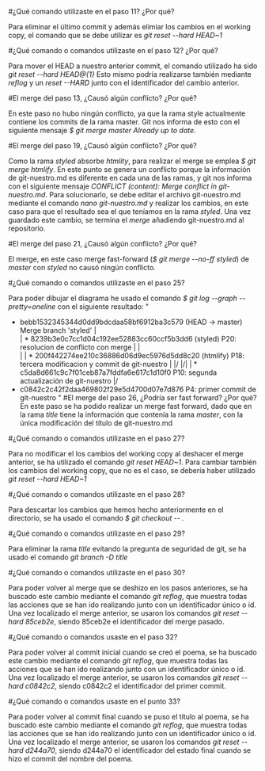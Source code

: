 #¿Qué comando utilizaste en el paso 11? ¿Por qué?

Para eliminar el último commit y además elimiar los cambios en el working copy, el comando que se debe utilizar es *git reset --hard HEAD~1*

#¿Qué comando o comandos utilizaste en el paso 12? ¿Por qué?

Para mover el HEAD a nuestro anterior commit, el comando utilizado ha sido *git reset --hard HEAD@{1}* Esto mismo podría realizarse también mediante *reflog* y un *reset --HARD* junto con el identificador del cambio anterior.

#El merge del paso 13, ¿Causó algún conflicto? ¿Por qué?

En este paso no hubo ningún conflicto, ya que la rama style actualmente contiene los commits de la rama master. Git nos informa de esto con el siguiente mensaje 
*$ git merge master
Already up to date.*

#El merge del paso 19, ¿Causó algún conflicto? ¿Por qué?

Como la rama *styled* absorbe *htmlity*, para realizar el merge se emplea *$ git merge htmlify*. En este punto se genera un conflicto porque la información de git-nuestro.md es diferente en cada una de las ramas, y git nos informa con el siguiente mensaje *CONFLICT (content): Merge conflict in git-nuestro.md*. Para solucionarlo, se debe editar el archivo git-nuestro.md mediante el comando *nano git-nuestro.md* y realizar los cambios, en este caso para que el resultado sea el que teníamos en la rama *styled*. Una vez guardado este cambio, se termina el *merge* añadiendo git-nuestro.md al repositorio.

#El merge del paso 21, ¿Causó algún conflicto? ¿Por qué?

El merge, en este caso merge fast-forward (*$ git merge --no-ff styled*)
de *master* con *styled* no causó ningún conflicto.

#¿Qué comando o comandos utilizaste en el paso 25?

Para poder dibujar el diagrama he usado el comando *$ git log --graph --pretty=oneline* con el siguiente resultado:
"
*   bebb1532345344d0dd9bdcdaa58bf6912ba3c579 (HEAD -> master) Merge branch 'styled'
|\
| *   8239b3e0c7cc1d04c192ee52883cc60ccf5b3dd6 (styled) P20: resolucion de conflicto con merge
| |\
| | * 200f442274ee210c36886d06d9ec5976d5dd8c20 (htmlify) P18: tercera modificacion y commit de git-nuestro
| |/
|/|
| * c5da8d661c9c7f01ceb87a7fddfa6e617c1d10f0 P10: segunda actualización de git-nuestro
|/
* c0842c2c42f2daa469802f29e5d4700d07e7d876 P4: primer commit de git-nuestro
"
#El merge del paso 26, ¿Podría ser fast forward? ¿Por qué?
En este paso se ha podido realizar un merge fast forward, dado que en la rama *title* tiene la información que contenía la rama *master*, con la única modificación del título de git-nuestro.md

#¿Qué comando o comandos utilizaste en el paso 27?

Para no modificar el los cambios del working copy al deshacer el merge anterior, se ha utilizado el comando *git reset HEAD~1*. Para cambiar también los cambios del working copy, que no es el caso, se debería haber utilizado *git reset --hard HEAD~1*

#¿Qué comando o comandos utilizaste en el paso 28?

Para descartar los cambios que hemos hecho anteriormente en el directorio, se ha usado el comando *$ git checkout -- .* 

#¿Qué comando o comandos utilizaste en el paso 29?

Para eliminar la rama *title* evitando la pregunta de seguridad de git, se ha usado el comando *git branch -D title*

#¿Qué comando o comandos utilizaste en el paso 30?

Para poder volver al merge que se deshizo en los pasos anteriores, se ha buscado este cambio mediante el comando *git reflog*, que muestra todas las acciones que se han ido realizando junto con un identificador único o id. Una vez localizado el merge anterior, se usaron los comandos *git reset --hard 85ceb2e*, siendo 85ceb2e el identificador del merge pasado.

#¿Qué comando o comandos usaste en el paso 32?

Para poder volver al commit inicial cuando se creó el poema, se ha buscado este cambio mediante el comando *git reflog*, que muestra todas las acciones que se han ido realizando junto con un identificador único o id. Una vez localizado el merge anterior, se usaron los comandos *git reset --hard c0842c2*, siendo c0842c2 el identificador del primer commit.

#¿Qué comando o comandos usaste en el punto 33?

Para poder volver al commit final cuando se puso el título al poema, se ha buscado este cambio mediante el comando *git reflog*, que muestra todas las acciones que se han ido realizando junto con un identificador único o id. Una vez localizado el merge anterior, se usaron los comandos *git reset --hard d244a70*, siendo d244a70 el identificador del estado final cuando se hizo el commit del nombre del poema.
